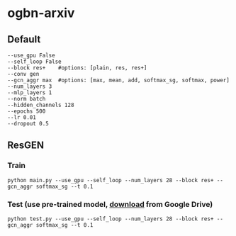 # ogbn-arxiv
## Default 
	--use_gpu False 
	--self_loop False
    --block res+ 	#options: [plain, res, res+]
    --conv gen
    --gcn_aggr max 	#options: [max, mean, add, softmax_sg, softmax, power]
    --num_layers 3
	--mlp_layers 1
    --norm batch
    --hidden_channels 128
    --epochs 500
    --lr 0.01
	--dropout 0.5
## ResGEN
### Train
	python main.py --use_gpu --self_loop --num_layers 28 --block res+ --gcn_aggr softmax_sg --t 0.1

### Test (use pre-trained model, [download](https://drive.google.com/open?id=19DA0SzfInkb3Q2cdeazejJ_mYMAvRZyb) from Google Drive)
	python test.py --use_gpu --self_loop --num_layers 28 --block res+ --gcn_aggr softmax_sg --t 0.1
